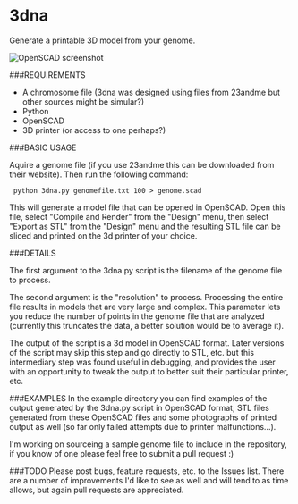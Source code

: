 3dna
====

Generate a printable 3D model from your genome.

![OpenSCAD screenshot](http://www.gullicksonlaboratories.com/wp-content/uploads/2013/07/Screen-Shot-2013-07-14-at-10.39.19-AM.png)


###REQUIREMENTS

*  A chromosome file (3dna was designed using files from 23andme but other sources might be simular?)
*  Python
*  OpenSCAD
*  3D printer (or access to one perhaps?)

###BASIC USAGE

Aquire a genome file (if you use 23andme this can be downloaded from their website).  Then run the following command:

     python 3dna.py genomefile.txt 100 > genome.scad

This will generate a model file that can be opened in OpenSCAD.  Open this file, select "Compile and Render" from the "Design" menu, then select "Export as STL" from the "Design" menu and the resulting STL file can be sliced and printed on the 3d printer of your choice.

###DETAILS

The first argument to the 3dna.py script is the filename of the genome file to process.  

The second argument is the "resolution" to process.  Processing the entire file results in models that are very large and complex.  This parameter lets you reduce the number of points in the genome file that are analyzed (currently this truncates the data, a better solution would be to average it).

The output of the script is a 3d model in OpenSCAD format.  Later versions of the script may skip this step and go directly to STL, etc. but this intermediary step was found useful in debugging, and provides the user with an opportunity to tweak the output to better suit their particular printer, etc.

###EXAMPLES
In the example directory you can find examples of the output generated by the 3dna.py script in OpenSCAD format, STL files generated from these OpenSCAD files and some photographs of printed output as well (so far only failed attempts due to printer malfunctions...).

I'm working on sourceing a sample genome file to include in the repository, if you know of one please feel free to submit a pull request :)

###TODO
Please post bugs, feature requests, etc. to the Issues list.  There are a number of improvements I'd like to see as well and will tend to as time allows, but again pull requests are appreciated.

